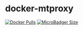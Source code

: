 # docker-mtproxy


[![Docker Pulls](https://img.shields.io/docker/pulls/kolahzary/mtproxy.svg)](https://hub.docker.com/r/kolahzary/mtproxy/) [![MicroBadger Size](https://img.shields.io/microbadger/image-size/kolahzary/mtproxy/latest.svg)](https://hub.docker.com/r/kolahzary/mtproxy/)
